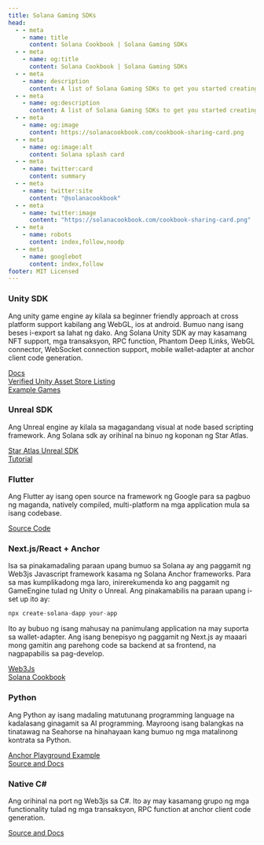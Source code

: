 ```yaml
---
title: Solana Gaming SDKs 
head:
  - - meta
    - name: title
      content: Solana Cookbook | Solana Gaming SDKs 
  - - meta
    - name: og:title
      content: Solana Cookbook | Solana Gaming SDKs 
  - - meta
    - name: description
      content: A list of Solana Gaming SDKs to get you started creating your first Solana Game
  - - meta
    - name: og:description
      content: A list of Solana Gaming SDKs to get you started creating your first Solana Game
  - - meta
    - name: og:image
      content: https://solanacookbook.com/cookbook-sharing-card.png
  - - meta
    - name: og:image:alt
      content: Solana splash card
  - - meta
    - name: twitter:card
      content: summary
  - - meta
    - name: twitter:site
      content: "@solanacookbook"
  - - meta
    - name: twitter:image
      content: "https://solanacookbook.com/cookbook-sharing-card.png"
  - - meta
    - name: robots
      content: index,follow,noodp
  - - meta
    - name: googlebot
      content: index,follow
footer: MIT Licensed
---
```


### Unity SDK

Ang unity game engine ay kilala sa beginner friendly approach at cross platform support kabilang ang WebGL, ios at android. Bumuo nang isang beses i-export sa lahat ng dako.
Ang Solana Unity SDK ay may kasamang NFT support, mga transaksyon, RPC function, Phantom Deep lLinks, WebGL connector, WebSocket connection support, mobile wallet-adapter at anchor client code generation.

[Docs](https://solana.unity-sdk.gg/)<br />
[Verified Unity Asset Store Listing](https://assetstore.unity.com/packages/decentralization/infrastructure/solana-sdk-for-unity-246931)<br />
[Example Games](https://github.com/Woody4618/SolPlay_Unity_SDK/tree/main/Assets/SolPlay/Examples)<br />

### Unreal SDK

Ang Unreal engine ay kilala sa magagandang visual at node based scripting framework.
Ang Solana sdk ay orihinal na binuo ng koponan ng Star Atlas.

[Star Atlas Unreal SDK](https://github.com/staratlasmeta/FoundationKit)<br />
[Tutorial](https://www.youtube.com/watch?v=S8fm8mFeUkk)<br />

### Flutter

Ang Flutter ay isang open source na framework ng Google para sa pagbuo ng maganda, natively compiled, multi-platform na mga application mula sa isang codebase.

[Source Code](https://github.com/espresso-cash/espresso-cash-public)<br />

### Next.js/React + Anchor

Isa sa pinakamadaling paraan upang bumuo sa Solana ay ang paggamit ng Web3js Javascript framework kasama ng Solana Anchor frameworks. Para sa mas kumplikadong mga laro, inirerekumenda ko ang paggamit ng GameEngine tulad ng Unity o Unreal.
Ang pinakamabilis na paraan upang i-set up ito ay:
```js
npx create-solana-dapp your-app
```
Ito ay bubuo ng isang mahusay na panimulang application na may suporta sa wallet-adapter.
Ang isang benepisyo ng paggamit ng Next.js ay maaari mong gamitin ang parehong code sa backend at sa frontend, na nagpapabilis sa pag-develop.

[Web3Js](https://github.com/espresso-cash/espresso-cash-public)<br />
[Solana Cookbook](https://solanacookbook.com/references/basic-transactions.html#how-to-send-sol)<br />


### Python 

Ang Python ay isang madaling matutunang programming language na kadalasang ginagamit sa AI programming. Mayroong isang balangkas na tinatawag na Seahorse na hinahayaan kang bumuo ng mga matalinong kontrata sa Python.

[Anchor Playground Example](https://beta.solpg.io/tutorials/hello-seahorse)<br />
[Source and Docs](https://github.com/ameliatastic/seahorse-lang)<br />

### Native C#

Ang orihinal na port ng Web3js sa C#. Ito ay may kasamang grupo ng mga functionality tulad ng mga transaksyon, RPC function at anchor client code generation.

[Source and Docs](https://github.com/bmresearch/Solnet/blob/master/docs/articles/getting_started.md)<br />
